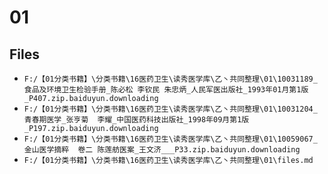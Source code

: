 # 01

## Files

- `F:/【01分类书籍】\分类书籍\16医药卫生\读秀医学库\乙丶共同整理\01\10031189_食品及环境卫生检验手册_陈必松 李钦民 朱忠炳_人民军医出版社_1993年01月第1版_P407.zip.baiduyun.downloading`
- `F:/【01分类书籍】\分类书籍\16医药卫生\读秀医学库\乙丶共同整理\01\10031204_青春期医学_张亨菊  李耀_中国医药科技出版社_1998年09月第1版_P197.zip.baiduyun.downloading`
- `F:/【01分类书籍】\分类书籍\16医药卫生\读秀医学库\乙丶共同整理\01\10059067_金山医学摘粹  卷二 陈莲舫医案_王文济___P33.zip.baiduyun.downloading`
- `F:/【01分类书籍】\分类书籍\16医药卫生\读秀医学库\乙丶共同整理\01\files.md`

